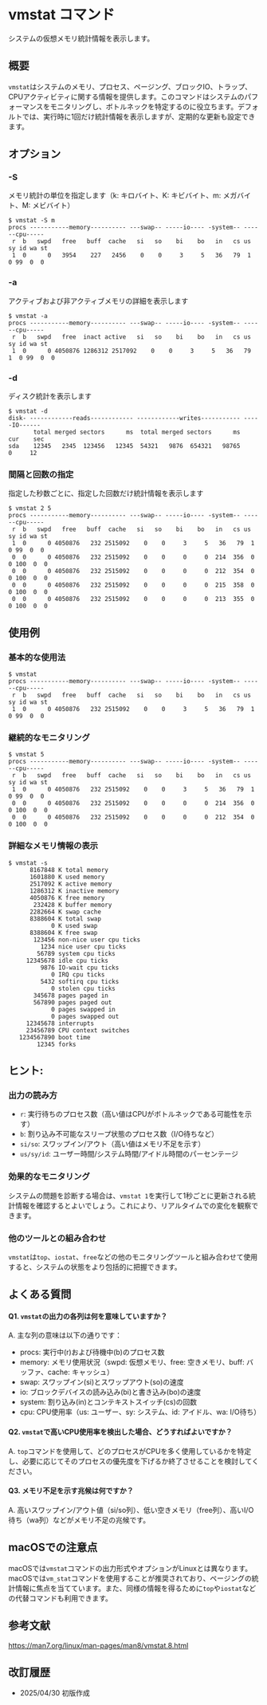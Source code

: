 # vmstat コマンド

システムの仮想メモリ統計情報を表示します。

## 概要

`vmstat`はシステムのメモリ、プロセス、ページング、ブロックIO、トラップ、CPUアクティビティに関する情報を提供します。このコマンドはシステムのパフォーマンスをモニタリングし、ボトルネックを特定するのに役立ちます。デフォルトでは、実行時に1回だけ統計情報を表示しますが、定期的な更新も設定できます。

## オプション

### **-S**

メモリ統計の単位を指定します（k: キロバイト、K: キビバイト、m: メガバイト、M: メビバイト）

```console
$ vmstat -S m
procs -----------memory---------- ---swap-- -----io---- -system-- ------cpu-----
 r  b   swpd   free   buff  cache   si   so    bi    bo   in   cs us sy id wa st
 1  0      0   3954    227   2456    0    0     3     5   36   79  1  0 99  0  0
```

### **-a**

アクティブおよび非アクティブメモリの詳細を表示します

```console
$ vmstat -a
procs -----------memory---------- ---swap-- -----io---- -system-- ------cpu-----
 r  b   swpd   free  inact active   si   so    bi    bo   in   cs us sy id wa st
 1  0      0 4050876 1286312 2517092    0    0     3     5   36   79  1  0 99  0  0
```

### **-d**

ディスク統計を表示します

```console
$ vmstat -d
disk- ------------reads------------ ------------writes----------- -----IO------
       total merged sectors      ms  total merged sectors      ms    cur    sec
sda    12345   2345  123456   12345  54321   9876  654321   98765      0     12
```

### **間隔と回数の指定**

指定した秒数ごとに、指定した回数だけ統計情報を表示します

```console
$ vmstat 2 5
procs -----------memory---------- ---swap-- -----io---- -system-- ------cpu-----
 r  b   swpd   free   buff  cache   si   so    bi    bo   in   cs us sy id wa st
 1  0      0 4050876   232 2515092    0    0     3     5   36   79  1  0 99  0  0
 0  0      0 4050876   232 2515092    0    0     0     0  214  356  0  0 100  0  0
 0  0      0 4050876   232 2515092    0    0     0     0  212  354  0  0 100  0  0
 0  0      0 4050876   232 2515092    0    0     0     0  215  358  0  0 100  0  0
 0  0      0 4050876   232 2515092    0    0     0     0  213  355  0  0 100  0  0
```

## 使用例

### 基本的な使用法

```console
$ vmstat
procs -----------memory---------- ---swap-- -----io---- -system-- ------cpu-----
 r  b   swpd   free   buff  cache   si   so    bi    bo   in   cs us sy id wa st
 1  0      0 4050876   232 2515092    0    0     3     5   36   79  1  0 99  0  0
```

### 継続的なモニタリング

```console
$ vmstat 5
procs -----------memory---------- ---swap-- -----io---- -system-- ------cpu-----
 r  b   swpd   free   buff  cache   si   so    bi    bo   in   cs us sy id wa st
 1  0      0 4050876   232 2515092    0    0     3     5   36   79  1  0 99  0  0
 0  0      0 4050876   232 2515092    0    0     0     0  214  356  0  0 100  0  0
 0  0      0 4050876   232 2515092    0    0     0     0  212  354  0  0 100  0  0
```

### 詳細なメモリ情報の表示

```console
$ vmstat -s
      8167848 K total memory
      1601880 K used memory
      2517092 K active memory
      1286312 K inactive memory
      4050876 K free memory
       232428 K buffer memory
      2282664 K swap cache
      8388604 K total swap
            0 K used swap
      8388604 K free swap
       123456 non-nice user cpu ticks
         1234 nice user cpu ticks
        56789 system cpu ticks
     12345678 idle cpu ticks
         9876 IO-wait cpu ticks
            0 IRQ cpu ticks
         5432 softirq cpu ticks
            0 stolen cpu ticks
       345678 pages paged in
       567890 pages paged out
            0 pages swapped in
            0 pages swapped out
     12345678 interrupts
     23456789 CPU context switches
   1234567890 boot time
        12345 forks
```

## ヒント:

### 出力の読み方

- `r`: 実行待ちのプロセス数（高い値はCPUがボトルネックである可能性を示す）
- `b`: 割り込み不可能なスリープ状態のプロセス数（I/O待ちなど）
- `si/so`: スワップイン/アウト（高い値はメモリ不足を示す）
- `us/sy/id`: ユーザー時間/システム時間/アイドル時間のパーセンテージ

### 効果的なモニタリング

システムの問題を診断する場合は、`vmstat 1`を実行して1秒ごとに更新される統計情報を確認するとよいでしょう。これにより、リアルタイムでの変化を観察できます。

### 他のツールとの組み合わせ

`vmstat`は`top`、`iostat`、`free`などの他のモニタリングツールと組み合わせて使用すると、システムの状態をより包括的に把握できます。

## よくある質問

#### Q1. `vmstat`の出力の各列は何を意味していますか？
A. 主な列の意味は以下の通りです：
- procs: 実行中(r)および待機中(b)のプロセス数
- memory: メモリ使用状況（swpd: 仮想メモリ、free: 空きメモリ、buff: バッファ、cache: キャッシュ）
- swap: スワップイン(si)とスワップアウト(so)の速度
- io: ブロックデバイスの読み込み(bi)と書き込み(bo)の速度
- system: 割り込み(in)とコンテキストスイッチ(cs)の回数
- cpu: CPU使用率（us: ユーザー、sy: システム、id: アイドル、wa: I/O待ち）

#### Q2. `vmstat`で高いCPU使用率を検出した場合、どうすればよいですか？
A. `top`コマンドを使用して、どのプロセスがCPUを多く使用しているかを特定し、必要に応じてそのプロセスの優先度を下げるか終了させることを検討してください。

#### Q3. メモリ不足を示す兆候は何ですか？
A. 高いスワップイン/アウト値（si/so列）、低い空きメモリ（free列）、高いI/O待ち（wa列）などがメモリ不足の兆候です。

## macOSでの注意点

macOSでは`vmstat`コマンドの出力形式やオプションがLinuxとは異なります。macOSでは`vm_stat`コマンドを使用することが推奨されており、ページングの統計情報に焦点を当てています。また、同様の情報を得るために`top`や`iostat`などの代替コマンドも利用できます。

## 参考文献

https://man7.org/linux/man-pages/man8/vmstat.8.html

## 改訂履歴

- 2025/04/30 初版作成